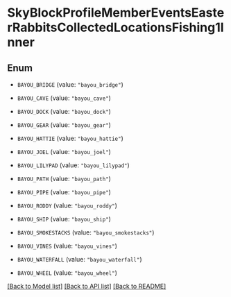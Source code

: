 # SkyBlockProfileMemberEventsEasterRabbitsCollectedLocationsFishing1Inner

## Enum


* `BAYOU_BRIDGE` (value: `"bayou_bridge"`)

* `BAYOU_CAVE` (value: `"bayou_cave"`)

* `BAYOU_DOCK` (value: `"bayou_dock"`)

* `BAYOU_GEAR` (value: `"bayou_gear"`)

* `BAYOU_HATTIE` (value: `"bayou_hattie"`)

* `BAYOU_JOEL` (value: `"bayou_joel"`)

* `BAYOU_LILYPAD` (value: `"bayou_lilypad"`)

* `BAYOU_PATH` (value: `"bayou_path"`)

* `BAYOU_PIPE` (value: `"bayou_pipe"`)

* `BAYOU_RODDY` (value: `"bayou_roddy"`)

* `BAYOU_SHIP` (value: `"bayou_ship"`)

* `BAYOU_SMOKESTACKS` (value: `"bayou_smokestacks"`)

* `BAYOU_VINES` (value: `"bayou_vines"`)

* `BAYOU_WATERFALL` (value: `"bayou_waterfall"`)

* `BAYOU_WHEEL` (value: `"bayou_wheel"`)


[[Back to Model list]](../README.md#documentation-for-models) [[Back to API list]](../README.md#documentation-for-api-endpoints) [[Back to README]](../README.md)


